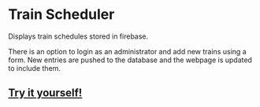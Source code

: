# Train Scheduler
Displays train schedules stored in firebase.

There is an option to login as an administrator and add new trains using a form. New entries are pushed to the database and the webpage is updated to include them.

## [Try it yourself!](https://kiriwilliams.github.io/train-schedule/)
